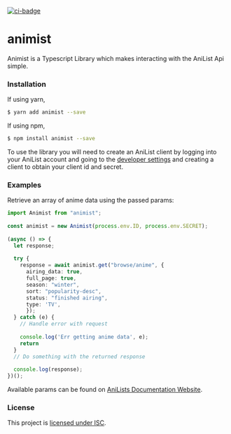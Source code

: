 [![ci-badge]][ci]
# animist
Animist is a Typescript Library which makes interacting with the 
AniList Api simple.

### Installation
If using yarn,
```sh
$ yarn add animist --save
```
If using npm,
```sh
$ npm install animist --save
```
To use the library you will need to create an AniList client by logging
into your AniList account and going to the [developer settings][developer]
and creating a client to obtain your client id and secret.
### Examples
Retrieve an array of anime data using the passed params:
```typescript
import Animist from "animist";
 
const animist = new Animist(process.env.ID, process.env.SECRET);
 
(async () => {
  let response;
  
  try {
    response = await animist.get("browse/anime", {
      airing_data: true,
      full_page: true,
      season: "winter",
      sort: "popularity-desc",
      status: "finished airing",
      type: 'TV',
      });
  } catch (e) {
    // Handle error with request
    
    console.log('Err getting anime data', e);
    return
  }
  // Do something with the returned response
  
  console.log(response);
})();
```
Available params can be found on [AniLists Documentation Website][anilist].

### License
This project is [licensed under ISC][license].

[anilist]: http://anilist-api.readthedocs.io/en/latest/index.html
[ci]: https://travis-ci.org/hsiW/animist.ts
[ci-badge]: https://travis-ci.org/hsiW/animist.ts.svg?branch=master
[developer]: https://anilist.co/settings/developer
[license]: https://github.com/hsiW/animist.ts/blob/master/LICENSE
